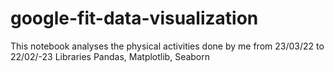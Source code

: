 # google-fit-data-visualization
This notebook analyses the physical activities done by me from 23/03/22 to 22/02/-23
Libraries
Pandas, Matplotlib, Seaborn
